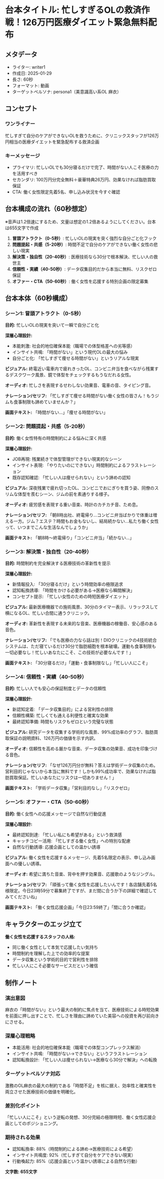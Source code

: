 # 台本タイトル: 忙しすぎるOLの救済作戦！126万円医療ダイエット緊急無料配布

## メタデータ
- ライター: writer1
- 作成日: 2025-01-29
- 長さ: 60秒
- フォーマット: 動画
- ターゲットペルソナ: persona1（美意識高い系OL 麻衣）

## コンセプト
### ワンライナー
忙しすぎて自分のケアができないOLを救うために、クリニックスタッフが126万円相当の医療ダイエットを緊急配布する救済企画

### キーメッセージ
- プライマリ: 忙しいOLでも30分寝るだけで完了、時間がない人こそ医療の力を活用すべき
- セカンダリ: 100万円分完全無料＋豪華特典26万円、効果なければ脂肪買取保証
- CTA: 働く女性限定先着5名、申し込み状況を今すぐ確認

## 台本構成の流れ（60秒想定）

※音声は1.2倍速にするため、文量は想定の1.2倍あるようにしてください。台本は655文字で作成

1. **冒頭アトラクト（0-5秒）**: 忙しいOLの現実を突く強烈な自分ごと化フック
2. **問題提起・共感（5-20秒）**: 時間不足で自分のケアができない働く女性の悲しい現実
3. **解決策・独自性（20-40秒）**: 医療技術なら30分で根本解決、忙しい人の救世主
4. **信頼性・実績（40-50秒）**: データ収集目的だから本当に無料、リスクゼロ保証
5. **オファー・CTA（50-60秒）**: 働く女性を応援する特別企画の限定募集

## 台本本体（60秒構成）

### シーン1: 冒頭アトラクト（0-5秒）
**目的:** 忙しいOLの現実を突いて一瞬で自分ごと化

**深層心理設計:**
- 本能刺激: 社会的地位確保本能（職場での体型格差への劣等感）
- インサイト共鳴: 「時間がない」という現代OLの最大の悩み
- 自分ごと化: 「忙しすぎて痩せる時間がない」というリアルな現実

**ビジュアル:**
終電近い電車内で疲れきったOL、コンビニ弁当を食べながら残業するデスクワーク風景、鏡で体型をチェックするもうなだれる女性。

**オーディオ:**
忙しさを表現するせわしない効果音、電車の音、タイピング音。

**ナレーション/セリフ:**
「忙しすぎて痩せる時間がない働く女性の皆さん！もうジムも食事制限も諦めていませんか？」

**画面テキスト:**
「時間がない...」「痩せる時間がない」

### シーン2: 問題提起・共感（5-20秒）
**目的:** 働く女性特有の時間制約による悩みに深く共感

**深層心理設計:**
- JOB再現: 残業続きで体型管理ができない現実的なシーン
- インサイト表現: 「やりたいのにできない」時間制約によるフラストレーション
- 既存認知確認: 「忙しい人は痩せられない」という諦めの認知

**ビジュアル:**
深夜残業で疲れ切ったOL、コンビニでおにぎりを買う姿、同僚のスリムな体型を羨むシーン、ジムの前を素通りする様子。

**オーディオ:**
疲労感を表現する重い音楽、時計のカチカチ音、ため息。

**ナレーション/セリフ:**
「朝8時出社、終電帰り...コンビニ弁当ばかりで体重は増える一方。ジム？エステ？時間もお金もないし、結局続かない...私たち働く女性って、いつまでこんな生活なんでしょうか」

**画面テキスト:**
「朝8時〜終電帰り」「コンビニ弁当」「続かない...」

### シーン3: 解決策・独自性（20-40秒）
**目的:** 時間制約を完全解決する医療技術の革新性を提示

**深層心理設計:**
- 新情報投入: 「30分寝るだけ」という時間効率の極限追求
- 認知転換誘導: 「時間をかける必要がある→医療なら瞬間解決」
- コンセプト提示: 「忙しい女性のための時短医療ダイエット」

**ビジュアル:**
最新医療機器での施術風景、30分のタイマー表示、リラックスして横になるOL、忙しい合間に通うクリニック。

**オーディオ:**
革新性を表現する未来的な音楽、医療機器の稼働音、安心感のある音色。

**ナレーション/セリフ:**
「でも医療の力なら話は別！DIOクリニックの4技術統合システムは、ただ寝ているだけ30分で脂肪細胞を根本破壊。運動も食事制限も一切必要なし！忙しいあなたにこそ、この技術が必要なんです！」

**画面テキスト:**
「30分寝るだけ」「運動・食事制限なし」「忙しい人にこそ」

### シーン4: 信頼性・実績（40-50秒）
**目的:** 忙しい人でも安心の保証制度とデータの信頼性

**深層心理設計:**
- 新認知定着: 「データ収集目的」による営利性の排除
- 信頼性構築: 忙しくても通える利便性と確実な効果
- 最終認知準備: 時間もリスクもゼロという完璧な状態

**ビジュアル:**
研究データを収集する学術的な風景、99%成功率のグラフ、脂肪買取保証の説明資料、126万円の価値を示す内訳。

**オーディオ:**
信頼性を高める厳かな音楽、データ収集の効果音、成功を印象づける音色。

**ナレーション/セリフ:**
「なぜ126万円分が無料？答えは学術データ収集のため。営利目的じゃないから本当に無料です！しかも99%成功率で、効果なければ脂肪買取保証。忙しいあなたにリスクは一切ありません！」

**画面テキスト:**
「学術データ収集」「営利目的なし」「リスクゼロ」

### シーン5: オファー・CTA（50-60秒）
**目的:** 働く女性への応援メッセージで自然な行動促進

**深層心理設計:**
- 最終認知到達: 「忙しい私にも希望がある」という救済感
- キャッチコピー活用: 「忙しすぎる働く女性」への特別な配慮
- 自然な行動誘導: 応援企画としての温かい誘導

**ビジュアル:**
働く女性を応援するメッセージ、先着5名限定の表示、申し込み画面への優しい誘導。

**オーディオ:**
希望に満ちた音楽、背中を押す効果音、応援歌のようなジングル。

**ナレーション/セリフ:**
「頑張って働く女性を応援したいんです！各店舗先着5名様限定。今日23時59分で募集終了ですが、まだ間に合うか下の詳細で確認してみてくださいね」

**画面テキスト:**
「働く女性応援企画」「今日23:59終了」「間に合うか確認」

## キャラクターのエッジ立て

**働く女性を応援するスタッフの人格:**
- 同じ働く女性として本気で応援したい気持ち
- 時間制約を理解した上での効率的な提案
- データ収集という学術的目的で営利性を排除
- 忙しい人にこそ必要なサービスだという確信

## 制作ノート

### 演出意図
麻衣の「時間がない」という最大の制約に焦点を当て、医療技術による時短効果を前面に押し出すことで、忙しさを理由に諦めていた美容への投資を再び前向きにさせる。

### 深層心理戦略
- 本能活用: 社会的地位確保本能（職場での体型コンプレックス解消）
- インサイト共鳴: 「時間がない→できない」というフラストレーション
- 認知転換設計: 「忙しい人は痩せられない→医療なら30分で解決」への転換

### ターゲットペルソナ対応
激務のOL麻衣の最大の制約である「時間不足」を核に据え、効率性と確実性を両立させた医療技術の価値を明確化。

### 差別化ポイント
「忙しい人にこそ」という逆転の発想、30分完結の極限時短、働く女性応援企画としてのポジショニング。

### 期待される効果
- 認知転換率: 88%（時間制約による諦め→医療技術による希望）
- インサイト共鳴度: 92%（忙しすぎて自分をケアできない現実）
- 行動喚起力: 85%（応援企画という温かい誘導による自然な行動）

**文字数: 655文字**